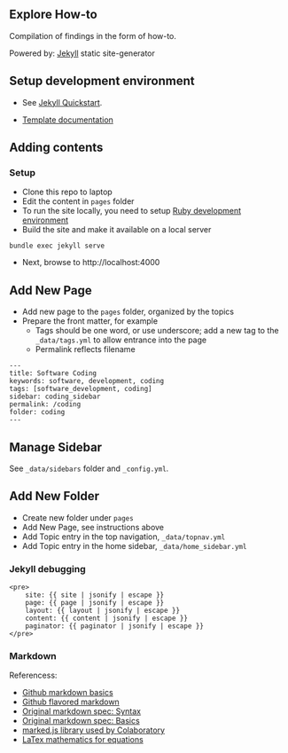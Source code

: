 ## Explore How-to

Compilation of findings in the form of how-to.

Powered by: [Jekyll](https://jekyllrb.com/) static site-generator

## Setup development environment

- See [Jekyll Quickstart](https://jekyllrb.com/docs/).

- [Template documentation](https://idratherbewriting.com/documentation-theme-jekyll/index.html)

## Adding contents

### Setup

- Clone this repo to laptop
- Edit the content in `pages` folder
- To run the site locally, you need to setup [Ruby development environment](https://jekyllrb.com/docs/installation/)
- Build the site and make it available on a local server
```
bundle exec jekyll serve
```
- Next, browse to http://localhost:4000

## Add New Page

- Add new page to the `pages` folder, organized by the topics
- Prepare the front matter, for example
  - Tags should be one word, or use underscore; add a new tag to the 
    `_data/tags.yml` to allow entrance into the page
  - Permalink reflects filename
```
---
title: Software Coding
keywords: software, development, coding
tags: [software_development, coding]
sidebar: coding_sidebar
permalink: /coding
folder: coding
---
```
 
## Manage Sidebar 

See `_data/sidebars` folder and `_config.yml`.

## Add New Folder

- Create new folder under `pages`
- Add New Page, see instructions above
- Add Topic entry in the top navigation, `_data/topnav.yml`
- Add Topic entry in the home sidebar, `_data/home_sidebar.yml`


### Jekyll debugging
```
<pre>
    site: {{ site | jsonify | escape }}
    page: {{ page | jsonify | escape }}
    layout: {{ layout | jsonify | escape }}
    content: {{ content | jsonify | escape }}
    paginator: {{ paginator | jsonify | escape }}
</pre>
```

### Markdown

Referencess:
* [Github markdown basics](https://help.github.com/articles/markdown-basics/)
* [Github flavored markdown](https://help.github.com/articles/github-flavored-markdown/)
* [Original markdown spec: Syntax](http://daringfireball.net/projects/markdown/syntax)
* [Original markdown spec: Basics](http://daringfireball.net/projects/markdown/basics)
* [marked.js library used by Colaboratory](https://github.com/chjj/marked)
* [LaTex mathematics for equations](https://en.wikibooks.org/wiki/LaTeX/Mathematics)
